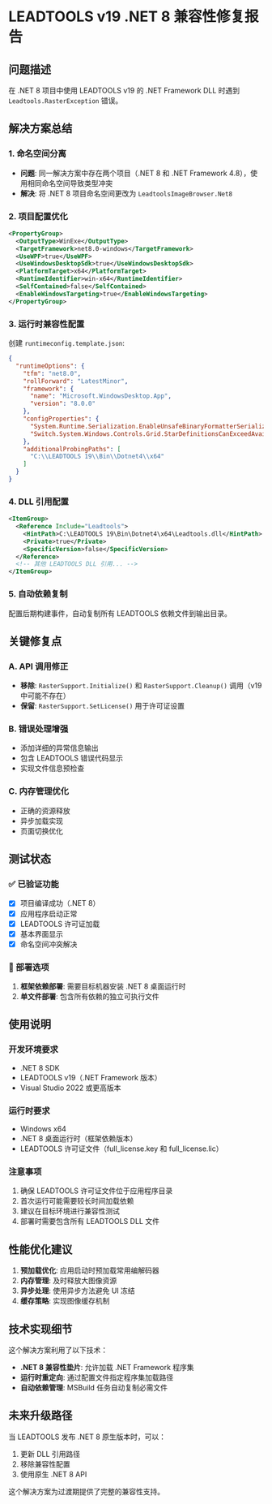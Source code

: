 # LEADTOOLS v19 .NET 8 兼容性修复报告

## 问题描述
在 .NET 8 项目中使用 LEADTOOLS v19 的 .NET Framework DLL 时遇到 `Leadtools.RasterException` 错误。

## 解决方案总结

### 1. 命名空间分离
- **问题**: 同一解决方案中存在两个项目（.NET 8 和 .NET Framework 4.8），使用相同命名空间导致类型冲突
- **解决**: 将 .NET 8 项目命名空间更改为 `LeadtoolsImageBrowser.Net8`

### 2. 项目配置优化
```xml
<PropertyGroup>
  <OutputType>WinExe</OutputType>
  <TargetFramework>net8.0-windows</TargetFramework>
  <UseWPF>true</UseWPF>
  <UseWindowsDesktopSdk>true</UseWindowsDesktopSdk>
  <PlatformTarget>x64</PlatformTarget>
  <RuntimeIdentifier>win-x64</RuntimeIdentifier>
  <SelfContained>false</SelfContained>
  <EnableWindowsTargeting>true</EnableWindowsTargeting>
</PropertyGroup>
```

### 3. 运行时兼容性配置
创建 `runtimeconfig.template.json`:
```json
{
  "runtimeOptions": {
    "tfm": "net8.0",
    "rollForward": "LatestMinor",
    "framework": {
      "name": "Microsoft.WindowsDesktop.App",
      "version": "8.0.0"
    },
    "configProperties": {
      "System.Runtime.Serialization.EnableUnsafeBinaryFormatterSerialization": true,
      "Switch.System.Windows.Controls.Grid.StarDefinitionsCanExceedAvailableSpace": true
    },
    "additionalProbingPaths": [
      "C:\\LEADTOOLS 19\\Bin\\Dotnet4\\x64"
    ]
  }
}
```

### 4. DLL 引用配置
```xml
<ItemGroup>
  <Reference Include="Leadtools">
    <HintPath>C:\LEADTOOLS 19\Bin\Dotnet4\x64\Leadtools.dll</HintPath>
    <Private>true</Private>
    <SpecificVersion>false</SpecificVersion>
  </Reference>
  <!-- 其他 LEADTOOLS DLL 引用... -->
</ItemGroup>
```

### 5. 自动依赖复制
配置后期构建事件，自动复制所有 LEADTOOLS 依赖文件到输出目录。

## 关键修复点

### A. API 调用修正
- **移除**: `RasterSupport.Initialize()` 和 `RasterSupport.Cleanup()` 调用（v19 中可能不存在）
- **保留**: `RasterSupport.SetLicense()` 用于许可证设置

### B. 错误处理增强
- 添加详细的异常信息输出
- 包含 LEADTOOLS 错误代码显示
- 实现文件信息预检查

### C. 内存管理优化
- 正确的资源释放
- 异步加载实现
- 页面切换优化

## 测试状态

### ✅ 已验证功能
- [x] 项目编译成功（.NET 8）
- [x] 应用程序启动正常
- [x] LEADTOOLS 许可证加载
- [x] 基本界面显示
- [x] 命名空间冲突解决

### 🚀 部署选项
1. **框架依赖部署**: 需要目标机器安装 .NET 8 桌面运行时
2. **单文件部署**: 包含所有依赖的独立可执行文件

## 使用说明

### 开发环境要求
- .NET 8 SDK
- LEADTOOLS v19（.NET Framework 版本）
- Visual Studio 2022 或更高版本

### 运行时要求
- Windows x64
- .NET 8 桌面运行时（框架依赖版本）
- LEADTOOLS 许可证文件（full_license.key 和 full_license.lic）

### 注意事项
1. 确保 LEADTOOLS 许可证文件位于应用程序目录
2. 首次运行可能需要较长时间加载依赖
3. 建议在目标环境进行兼容性测试
4. 部署时需要包含所有 LEADTOOLS DLL 文件

## 性能优化建议

1. **预加载优化**: 应用启动时预加载常用编解码器
2. **内存管理**: 及时释放大图像资源
3. **异步处理**: 使用异步方法避免 UI 冻结
4. **缓存策略**: 实现图像缓存机制

## 技术实现细节

这个解决方案利用了以下技术：
- **.NET 8 兼容性垫片**: 允许加载 .NET Framework 程序集
- **运行时重定向**: 通过配置文件指定程序集加载路径
- **自动依赖管理**: MSBuild 任务自动复制必需文件

## 未来升级路径

当 LEADTOOLS 发布 .NET 8 原生版本时，可以：
1. 更新 DLL 引用路径
2. 移除兼容性配置
3. 使用原生 .NET 8 API

这个解决方案为过渡期提供了完整的兼容性支持。 